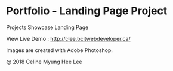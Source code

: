 
# Portfolio - Landing Page Project

Projects Showcase Landing Page

View Live Demo : http://clee.bcitwebdeveloper.ca/

Images are created with Adobe Photoshop.

@ 2018 Celine Myung Hee Lee
